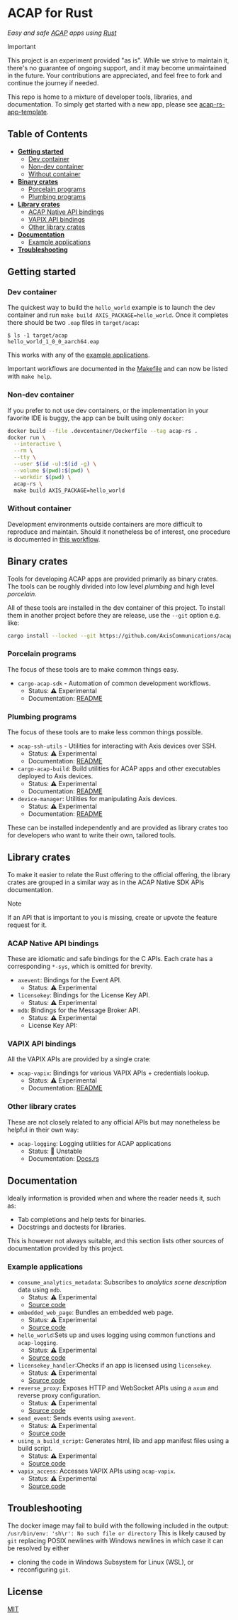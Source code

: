 # ACAP for Rust

_Easy and safe [ACAP] apps using [Rust]_

> [!IMPORTANT]
> This project is an experiment provided "as is".
> While we strive to maintain it, there's no guarantee of ongoing support, and it may become
> unmaintained in the future.
> Your contributions are appreciated, and feel free to fork and continue the journey if needed.

This repo is home to a mixture of developer tools, libraries, and documentation.
To simply get started with a new app, please
see [acap-rs-app-template](https://github.com/AxisCommunications/acap-rs-app-template).

## Table of Contents

- [**Getting started**](#getting-started)
  - [Dev container](#dev-container)
  - [Non-dev container](#non-dev-container)
  - [Without container](#without-container)
- [**Binary crates**](#binary-crates)
  - [Porcelain programs](#porcelain-programs)
  - [Plumbing programs](#plumbing-programs)
- [**Library crates**](#library-crates)
  - [ACAP Native API bindings](#acap-native-api-bindings)
  - [VAPIX API bindings](#vapix-api-bindings)
  - [Other library crates](#other-library-crates)
- [**Documentation**](#documentation)
  - [Example applications](#example-applications)
- [**Troubleshooting**](#troubleshooting)

## Getting started

### Dev container

The quickest way to build the `hello_world` example is to launch the dev container and
run `make build AXIS_PACKAGE=hello_world`.
Once it completes there should be two `.eap` files in `target/acap`:

```console
$ ls -1 target/acap
hello_world_1_0_0_aarch64.eap
```

This works with any of the [example applications](#example-applications).

Important workflows are documented in the [Makefile](./Makefile) and can now be listed with
`make help`.

### Non-dev container

If you prefer to not use dev containers, or the implementation in your favorite IDE is buggy, the
app can be built using
only `docker`:

```sh
docker build --file .devcontainer/Dockerfile --tag acap-rs .
docker run \
  --interactive \
  --rm \
  --tty \
  --user $(id -u):$(id -g) \
  --volume $(pwd):$(pwd) \
  --workdir $(pwd) \
  acap-rs \
  make build AXIS_PACKAGE=hello_world
```

### Without container

Development environments outside containers are more difficult to reproduce and maintain.
Should it nonetheless be of interest, one procedure is documented
in [this workflow](.github/workflows/on-host-workflow.yml).

## Binary crates

Tools for developing ACAP apps are provided primarily as binary crates.
The tools can be roughly divided into low level _plumbing_ and high level _porcelain_.

All of these tools are installed in the dev container of this project.
To install them in another project before they are release, use the `--git` option e.g. like:

```sh
cargo install --locked --git https://github.com/AxisCommunications/acap-rs.git cargo-acap-sdk
```

### Porcelain programs

The focus of these tools are to make common things easy.

- `cargo-acap-sdk` - Automation of common development workflows.
  - Status: ⚠️ Experimental
  - Documentation: [README](crates/cargo-acap-sdk/README.md)

### Plumbing programs

The focus of these tools are to make less common things possible.

- `acap-ssh-utils` - Utilities for interacting with Axis devices over SSH.
  - Status: ⚠️ Experimental
  - Documentation: [README](crates/acap-ssh-utils/README.md)
- `cargo-acap-build`: Build utilities for ACAP apps and other executables deployed to Axis devices.
  - Status: ⚠️ Experimental
  - Documentation: [README](crates/cargo-acap-build/README.md)
- `device-manager`: Utilities for manipulating Axis devices.
  - Status: ⚠️ Experimental
  - Documentation: [README](crates/device-manager/README.md)

These can be installed independently and are provided as library crates too for developers who want
to write their own,
tailored tools.

## Library crates

To make it easier to relate the Rust offering to the official offering, the library crates are
grouped in a similar way as in the ACAP Native SDK APIs documentation.

> [!NOTE]
> If an API that is important to you is missing, create or upvote the feature request for it.

### ACAP Native API bindings

These are idiomatic and safe bindings for the C APIs.
Each crate has a corresponding `*-sys`, which is omitted for brevity.

- `axevent`: Bindings for the Event API.
  - Status: ⚠️ Experimental
- `licensekey`: Bindings for the License Key API.
  - Status: ⚠️ Experimental
- `mdb`: Bindings for the Message Broker API.
  - Status: ⚠️ Experimental
  - License Key API:

### VAPIX API bindings

All the VAPIX APIs are provided by a single crate:

- `acap-vapix`: Bindings for various VAPIX APIs + credentials lookup.
  - Status: ⚠️ Experimental
  - Documentation: [README](crates/acap-vapix/README.md)

### Other library crates

These are not closely related to any official APIs but may nonetheless be helpful in their own way:

- `acap-logging`: Logging utilities for ACAP applications
  - Status: 🚧 Unstable
  - Documentation: [Docs.rs](https://docs.rs/acap-logging/latest/acap_logging/)

## Documentation

Ideally information is provided when and where the reader needs it, such as:

- Tab completions and help texts for binaries.
- Docstrings and doctests for libraries.

This is however not always suitable, and this section lists other sources of documentation provided
by this project.

### Example applications

- `consume_analytics_metadata`: Subscribes to _analytics scene description_ data using `mdb`.
  - Status: ⚠️ Experimental
  - [Source code](apps/consume_analytics_metadata/src/main.rs)
- `embedded_web_page`: Bundles an embedded web page.
  - Status: ⚠️ Experimental
  - [Source code](apps/embedded_web_page/src/main.rs)
- `hello_world`:Sets up and uses logging using common functions and `acap-logging`.
  - Status: ⚠️ Experimental
  - [Source code](apps/hello_world/src/main.rs)
- `licensekey_handler`:Checks if an app is licensed using `licensekey`.
  - Status: ⚠️ Experimental
  - [Source code](apps/licensekey_handler/src/main.rs)
- `reverse_proxy`: Exposes HTTP and WebSocket APIs using a `axum` and reverse proxy configuration.
  - Status: ⚠️ Experimental
  - [Source code](apps/reverse_proxy/src/main.rs)
- `send_event`: Sends events using `axevent`.
  - Status: ⚠️ Experimental
  - [Source code](apps/send_event/src/main.rs)
- `using_a_build_script`: Generates html, lib and app manifest files using a build script.
  - Status: ⚠️ Experimental
  - [Source code](apps/using_a_build_script/src/main.rs)
- `vapix_access`: Accesses VAPIX APIs using `acap-vapix`.
  - Status: ⚠️ Experimental
  - [Source code](apps/vapix_access/src/main.rs)

## Troubleshooting

The docker image may fail to build with the following included in the output:
`/usr/bin/env: 'sh\r': No such file or directory`
This is likely caused by `git` replacing POSIX newlines with Windows newlines in which case it can
be resolved by either

- cloning the code in Windows Subsystem for Linux (WSL), or
- reconfiguring `git`.

## License

[MIT](LICENSE)

[ACAP]: https://axiscommunications.github.io/acap-documentation/

[Rust]: https://doc.rust-lang.org/
